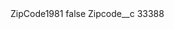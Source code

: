 <?xml version="1.0" encoding="UTF-8"?>
<CustomMetadata xmlns="http://soap.sforce.com/2006/04/metadata" xmlns:xsi="http://www.w3.org/2001/XMLSchema-instance" xmlns:xsd="http://www.w3.org/2001/XMLSchema">
    <label>ZipCode1981</label>
    <protected>false</protected>
    <values>
        <field>Zipcode__c</field>
        <value xsi:type="xsd:string">33388</value>
    </values>
</CustomMetadata>
